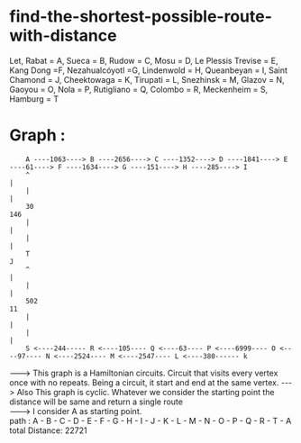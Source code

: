 # find-the-shortest-possible-route-with-distance
Let, Rabat = A, Sueca = B, Rudow = C, Mosu = D, Le Plessis Trevise = E, Kang Dong =F, Nezahualcóyotl =G, Lindenwold = H, Queanbeyan = I, Saint Chamond = J, Cheektowaga = K, Tirupati = L, Snezhinsk = M, Glazov = N, Gaoyou = O, Nola = P, Rutigliano = Q, Colombo = R, Meckenheim = S, Hamburg = T

# Graph : 

        A ----1063----> B ----2656----> C ----1352----> D ----1841----> E ----61----> F ----1634----> G ----151----> H ----285----> I  
        ^                                                                                                                           |             
        |                                                                                                                           |              
        30                                                                                                                          146            
        |                                                                                                                           |             
        |                                                                                                                           |          
        T                                                                                                                           J
        ^                                                                                                                           | 
        |                                                                                                                           |
        502                                                                                                                         11
        |                                                                                                                           | 
        |                                                                                                                           |   
        S <----244----- R <----105---- Q <----63---- P <----6999---- O <----97---- N <----2524---- M <----2547---- L <----380------ k
                    
                                                                                                                                                                                                                                                                                                                                             
                                                                                                                                        
 ---> This graph is a  Hamiltonian circuits. Circuit that visits every vertex once with no repeats. Being a circuit, it start and end at the same vertex.
                                                                                                                                                                                    ---> Also This graph is cyclic. Whatever we consider the starting point the distance will be same and return a single route                                                           
                                                                                                                                                                                    ---> I consider A as starting point.                                                                                                                                          
                                                                                                                                                                                           path : A - B - C - D - E - F - G - H - I - J - K - L - M - N - O - P - Q - R - T - A                                                                                      
                                                                                                                                                                                           total Distance: 22721
                                                                          
                                  
